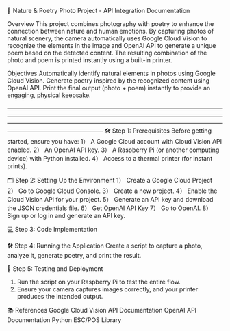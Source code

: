 
📸 Nature & Poetry Photo Project - API Integration Documentation

Overview
This project combines photography with poetry to enhance the connection between nature and human emotions. By capturing photos of natural scenery, 
the camera automatically uses Google Cloud Vision to recognize the elements in the image and OpenAI API to generate a unique poem based on the detected content. 
The resulting combination of the photo and poem is printed instantly using a built-in printer.

Objectives
Automatically identify natural elements in photos using Google Cloud Vision.
Generate poetry inspired by the recognized content using OpenAI API.
Print the final output (photo + poem) instantly to provide an engaging, physical keepsake.

————————————————————————————————————————————————————————————————————————————————————————————————————————————————————————————
🛠️ Step 1: Prerequisites
Before getting started, ensure you have:
1） A Google Cloud account with Cloud Vision API enabled.
2） An OpenAI API key.
3） A Raspberry Pi (or another computing device) with Python installed.
4） Access to a thermal printer (for instant prints).


🗂️ Step 2: Setting Up the Environment
1） Create a Google Cloud Project
2） Go to Google Cloud Console.
3） Create a new project.
4） Enable the Cloud Vision API for your project.
5） Generate an API key and download the JSON credentials file.
6） Get OpenAI API Key
7） Go to OpenAI.
8） Sign up or log in and generate an API key.


💻 Step 3: Code Implementation


🛠️ Step 4: Running the Application
Create a script to capture a photo, analyze it, generate poetry, and print the result.


🚀 Step 5: Testing and Deployment
1) Run the script on your Raspberry Pi to test the entire flow.
2) Ensure your camera captures images correctly, and your printer produces the intended output.

   
📚 References
Google Cloud Vision API Documentation
OpenAI API Documentation
Python ESC/POS Library
